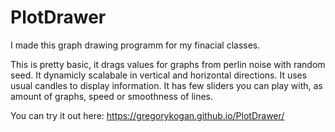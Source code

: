# PlotDrawer

I made this graph drawing programm for my finacial classes.

This is pretty basic, it drags values for graphs from perlin noise with random seed.
It dynamicly scalabale in vertical and horizontal directions.
It uses usual candles to display information.
It has few sliders you can play with, as amount of graphs, speed or smoothness of lines.

You can try it out here: https://gregorykogan.github.io/PlotDrawer/
